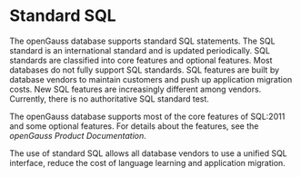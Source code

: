 # Standard SQL<a name="EN-US_CONCEPT_0252569320"></a>

The openGauss database supports standard SQL statements. The SQL standard is an international standard and is updated periodically. SQL standards are classified into core features and optional features. Most databases do not fully support SQL standards. SQL features are built by database vendors to maintain customers and push up application migration costs. New SQL features are increasingly different among vendors. Currently, there is no authoritative SQL standard test.

The openGauss database supports most of the core features of SQL:2011 and some optional features. For details about the features, see the  _openGauss Product Documentation_.

The use of standard SQL allows all database vendors to use a unified SQL interface, reduce the cost of language learning and application migration.

